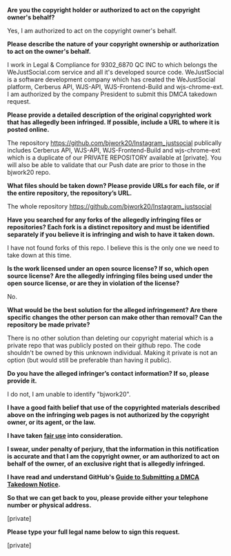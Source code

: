 **Are you the copyright holder or authorized to act on the copyright owner's behalf?**

Yes, I am authorized to act on the copyright owner's behalf.

**Please describe the nature of your copyright ownership or authorization to act on the owner's behalf.**

I work in Legal & Compliance for 9302_6870 QC INC to which belongs the WeJustSocial.com service and all it's developed source code. WeJustSocial is a software development company which has created the WeJustSocial platform, Cerberus API, WJS-API, WJS-Frontend-Build and wjs-chrome-ext. I am authorized by the company President to submit this DMCA takedown request.

**Please provide a detailed description of the original copyrighted work that has allegedly been infringed. If possible, include a URL to where it is posted online.**

The repository https://github.com/bjwork20/Instagram_justsocial publically includes Cerberus API, WJS-API, WJS-Frontend-Build and wjs-chrome-ext which is a duplicate of our PRIVATE REPOSITORY available at [private]. You will also be able to validate that our Push date are prior to those in the bjwork20 repo.

**What files should be taken down? Please provide URLs for each file, or if the entire repository, the repository’s URL.**

The whole repository https://github.com/bjwork20/Instagram_justsocial

**Have you searched for any forks of the allegedly infringing files or repositories? Each fork is a distinct repository and must be identified separately if you believe it is infringing and wish to have it taken down.**

I have not found forks of this repo. I believe this is the only one we need to take down at this time.

**Is the work licensed under an open source license? If so, which open source license? Are the allegedly infringing files being used under the open source license, or are they in violation of the license?**

No.

**What would be the best solution for the alleged infringement? Are there specific changes the other person can make other than removal? Can the repository be made private?**

There is no other solution than deleting our copyright material which is a private repo that was publicly posted on their github repo. The code shouldn't be owned by this unknown individual. Making it private is not an option (but would still be preferable than having it public).

**Do you have the alleged infringer’s contact information? If so, please provide it.**

I do not, I am unable to identify "bjwork20".

**I have a good faith belief that use of the copyrighted materials described above on the infringing web pages is not authorized by the copyright owner, or its agent, or the law.**

**I have taken <a href="https://www.lumendatabase.org/topics/22">fair use</a> into consideration.**

**I swear, under penalty of perjury, that the information in this notification is accurate and that I am the copyright owner, or am authorized to act on behalf of the owner, of an exclusive right that is allegedly infringed.**

**I have read and understand GitHub's <a href="https://help.github.com/articles/guide-to-submitting-a-dmca-takedown-notice/">Guide to Submitting a DMCA Takedown Notice</a>.**

**So that we can get back to you, please provide either your telephone number or physical address.**

[private]  

**Please type your full legal name below to sign this request.**

[private] 
